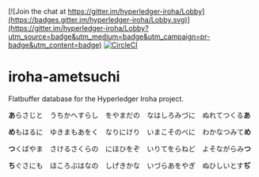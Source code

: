 [![Join the chat at https://gitter.im/hyperledger-iroha/Lobby](https://badges.gitter.im/hyperledger-iroha/Lobby.svg)](https://gitter.im/hyperledger-iroha/Lobby?utm_source=badge&utm_medium=badge&utm_campaign=pr-badge&utm_content=badge) [![CircleCI](https://circleci.com/gh/hyperledger/iroha-ametsuchi/tree/master.svg?style=svg)](https://circleci.com/gh/hyperledger/iroha-ametsuchi/tree/master)


# iroha-ametsuchi
Flatbuffer database for the Hyperledger Iroha project.

**あ**らさじと　うちかへすらし　をやまだの　なはしろみづに　ぬれてつくる**あ**

**め**もはるに　ゆきまもあをく　なりにけり　いまこそのべに　わかなつみて**め**

**つ**くばやま　さけるさくらの　にほひをぞ　いりてをらねど　よそながらみ**つ**

**ち**ぐさにも　ほころぶはなの　しげきかな　いづらあをやぎ　ぬひしいとす**ぢ**
